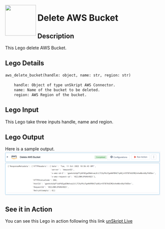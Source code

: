 [<img align="left" src="https://unskript.com/assets/favicon.png" width="100" height="100" style="padding-right: 5px">](https://unskript.com/assets/favicon.png) 
<h1>Delete AWS Bucket </h1>

## Description
This Lego delete AWS Bucket.


## Lego Details

    aws_delete_bucket(handle: object, name: str, region: str)

        handle: Object of type unSkript AWS Connector.
        name: Name of the bucket to be deleted.
        region: AWS Region of the bucket.

## Lego Input
This Lego take three inputs handle, name and region.

## Lego Output
Here is a sample output.
<img src="./1.png">

## See it in Action

You can see this Lego in action following this link [unSkript Live](https://us.app.unskript.io)